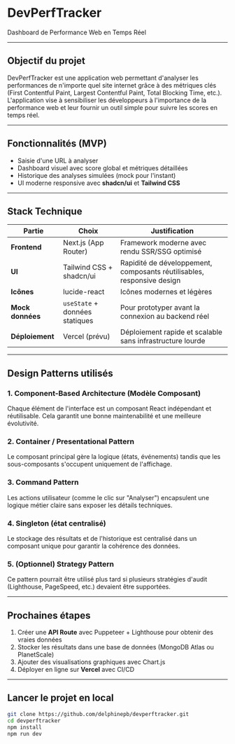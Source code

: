 # DevPerfTracker

Dashboard de Performance Web en Temps Réel

---

## Objectif du projet

DevPerfTracker est une application web permettant d'analyser les performances de n'importe quel site internet grâce à des métriques clés (First Contentful Paint, Largest Contentful Paint, Total Blocking Time, etc.).  
L'application vise à sensibiliser les développeurs à l'importance de la performance web et leur fournir un outil simple pour suivre les scores en temps réel.

---

## Fonctionnalités (MVP)

- Saisie d'une URL à analyser
- Dashboard visuel avec score global et métriques détaillées
- Historique des analyses simulées (mock pour l'instant)
- UI moderne responsive avec **shadcn/ui** et **Tailwind CSS**

---

## Stack Technique

| Partie            | Choix                                  | Justification                                                                 |
|-------------------|-----------------------------------------|-------------------------------------------------------------------------------|
| **Frontend**      | Next.js (App Router)                    | Framework moderne avec rendu SSR/SSG optimisé                                 |
| **UI**            | Tailwind CSS + shadcn/ui                | Rapidité de développement, composants réutilisables, responsive design        |
| **Icônes**        | lucide-react                            | Icônes modernes et légères                                                   |
| **Mock données**  | `useState` + données statiques          | Pour prototyper avant la connexion au backend réel                            |
| **Déploiement**   | Vercel (prévu)                          | Déploiement rapide et scalable sans infrastructure lourde                    |

---
## Design Patterns utilisés

### 1. **Component-Based Architecture (Modèle Composant)**
Chaque élément de l'interface est un composant React indépendant et réutilisable. Cela garantit une bonne maintenabilité et une meilleure évolutivité.

### 2. **Container / Presentational Pattern**
Le composant principal gère la logique (états, événements) tandis que les sous-composants s'occupent uniquement de l'affichage.

### 3. **Command Pattern**
Les actions utilisateur (comme le clic sur "Analyser") encapsulent une logique métier claire sans exposer les détails techniques.

### 4. **Singleton (état centralisé)**
Le stockage des résultats et de l'historique est centralisé dans un composant unique pour garantir la cohérence des données.

### 5. **(Optionnel)** Strategy Pattern
Ce pattern pourrait être utilisé plus tard si plusieurs stratégies d'audit (Lighthouse, PageSpeed, etc.) devaient être supportées.

---
## Prochaines étapes

1. Créer une **API Route** avec Puppeteer + Lighthouse pour obtenir des vraies données
2. Stocker les résultats dans une base de données (MongoDB Atlas ou PlanetScale)
3. Ajouter des visualisations graphiques avec Chart.js
4. Déployer en ligne sur **Vercel** avec CI/CD

---

## Lancer le projet en local

```bash
git clone https://github.com/delphinepb/devperftracker.git
cd devperftracker
npm install
npm run dev

